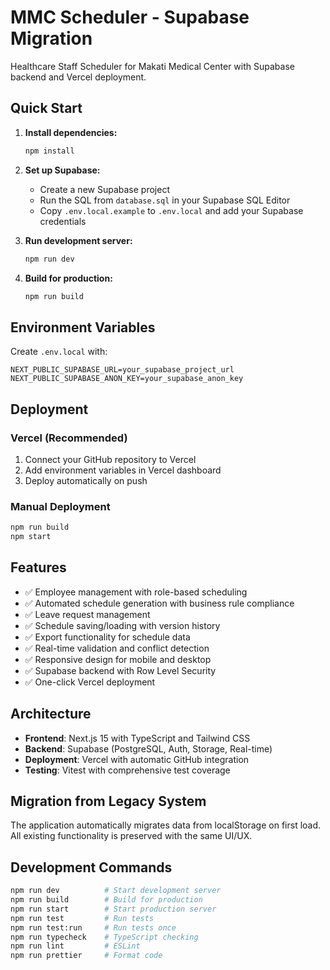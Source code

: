 # MMC Scheduler - Supabase Migration

Healthcare Staff Scheduler for Makati Medical Center with Supabase backend and Vercel deployment.

## Quick Start

1. **Install dependencies:**
   ```bash
   npm install
   ```

2. **Set up Supabase:**
   - Create a new Supabase project
   - Run the SQL from `database.sql` in your Supabase SQL Editor
   - Copy `.env.local.example` to `.env.local` and add your Supabase credentials

3. **Run development server:**
   ```bash
   npm run dev
   ```

4. **Build for production:**
   ```bash
   npm run build
   ```

## Environment Variables

Create `.env.local` with:
```
NEXT_PUBLIC_SUPABASE_URL=your_supabase_project_url
NEXT_PUBLIC_SUPABASE_ANON_KEY=your_supabase_anon_key
```

## Deployment

### Vercel (Recommended)
1. Connect your GitHub repository to Vercel
2. Add environment variables in Vercel dashboard
3. Deploy automatically on push

### Manual Deployment
```bash
npm run build
npm start
```

## Features

- ✅ Employee management with role-based scheduling
- ✅ Automated schedule generation with business rule compliance
- ✅ Leave request management
- ✅ Schedule saving/loading with version history
- ✅ Export functionality for schedule data
- ✅ Real-time validation and conflict detection
- ✅ Responsive design for mobile and desktop
- ✅ Supabase backend with Row Level Security
- ✅ One-click Vercel deployment

## Architecture

- **Frontend**: Next.js 15 with TypeScript and Tailwind CSS
- **Backend**: Supabase (PostgreSQL, Auth, Storage, Real-time)
- **Deployment**: Vercel with automatic GitHub integration
- **Testing**: Vitest with comprehensive test coverage

## Migration from Legacy System

The application automatically migrates data from localStorage on first load. All existing functionality is preserved with the same UI/UX.

## Development Commands

```bash
npm run dev          # Start development server
npm run build        # Build for production
npm run start        # Start production server
npm run test         # Run tests
npm run test:run     # Run tests once
npm run typecheck    # TypeScript checking
npm run lint         # ESLint
npm run prettier     # Format code
```